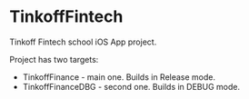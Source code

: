 # TinkoffFintech
Tinkoff Fintech school iOS App project.

Project has two targets:

* TinkoffFinance - main one. Builds in Release mode.
* TinkoffFinanceDBG - second one. Builds in DEBUG mode.
